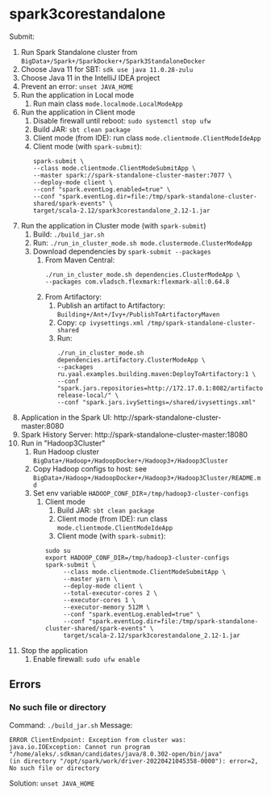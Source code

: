 # spark3corestandalone

Submit:

1. Run Spark Standalone cluster from `BigData+/Spark+/SparkDocker+/Spark3StandaloneDocker`
2. Choose Java 11 for SBT: `sdk use java 11.0.28-zulu`
3. Choose Java 11 in the IntelliJ IDEA project
4. Prevent an error: `unset JAVA_HOME`
5. Run the application in Local mode
    1. Run main class `mode.localmode.LocalModeApp`
6. Run the application in Client mode
    1. Disable firewall until reboot: `sudo systemctl stop ufw`
    2. Build JAR: `sbt clean package`
    3. Client mode (from IDE): run class `mode.clientmode.ClientModeIdeApp`
    4. Client mode (with `spark-submit`):
       ```shell
       spark-submit \
       --class mode.clientmode.ClientModeSubmitApp \
       --master spark://spark-standalone-cluster-master:7077 \
       --deploy-mode client \
       --conf "spark.eventLog.enabled=true" \
       --conf "spark.eventLog.dir=file:/tmp/spark-standalone-cluster-shared/spark-events" \
       target/scala-2.12/spark3corestandalone_2.12-1.jar
       ```
7. Run the application in Cluster mode (with `spark-submit`)
    1. Build: `./build_jar.sh`
    2. Run: `./run_in_cluster_mode.sh mode.clustermode.ClusterModeApp`
    3. Download dependencies by `spark-submit --packages`
        1. From Maven Central:
            ```shell
            ./run_in_cluster_mode.sh dependencies.ClusterModeApp \
            --packages com.vladsch.flexmark:flexmark-all:0.64.8
            ```
        2. From Artifactory:
            1. Publish an artifact to Artifactory: `Building+/Ant+/Ivy+/PublishToArtifactoryMaven`
            2. Copy: `cp ivysettings.xml /tmp/spark-standalone-cluster-shared`
            3. Run:
                 ```shell
                 ./run_in_cluster_mode.sh dependencies.artifactory.ClusterModeApp \
                 --packages ru.yaal.examples.building.maven:DeployToArtifactory:1 \
                 --conf "spark.jars.repositories=http://172.17.0.1:8082/artifactory/libs-release-local/" \
                 --conf "spark.jars.ivySettings=/shared/ivysettings.xml"
                 ```
8. Application in the Spark UI: http://spark-standalone-cluster-master:8080
9. Spark History Server: http://spark-standalone-cluster-master:18080
10. Run in "Hadoop3Cluster"
    1. Run Hadoop cluster `BigData+/Hadoop+/HadoopDocker+/Hadoop3+/Hadoop3Cluster`
    2. Copy Hadoop configs to host: see `BigData+/Hadoop+/HadoopDocker+/Hadoop3+/Hadoop3Cluster/README.md`
    3. Set env variable `HADOOP_CONF_DIR`=`/tmp/hadoop3-cluster-configs`
        1. Client mode
            1. Build JAR: `sbt clean package`
            2. Client mode (from IDE): run class `mode.clientmode.ClientModeIdeApp`
            3. Client mode (with `spark-submit`):
           ```shell
           sudo su
           export HADOOP_CONF_DIR=/tmp/hadoop3-cluster-configs
           spark-submit \
                --class mode.clientmode.ClientModeSubmitApp \
                --master yarn \
                --deploy-mode client \
                --total-executor-cores 2 \
                --executor-cores 1 \
                --executor-memory 512M \
                --conf "spark.eventLog.enabled=true" \
                --conf "spark.eventLog.dir=file:/tmp/spark-standalone-cluster-shared/spark-events" \
                target/scala-2.12/spark3corestandalone_2.12-1.jar
           ```
11. Stop the application
    1. Enable firewall: `sudo ufw enable`

## Errors
### No such file or directory
Command: `./build_jar.sh`
Message:
```shell
ERROR ClientEndpoint: Exception from cluster was: 
java.io.IOException: Cannot run program "/home/aleks/.sdkman/candidates/java/8.0.302-open/bin/java" 
(in directory "/opt/spark/work/driver-20220421045358-0000"): error=2, No such file or directory
```
Solution: `unset JAVA_HOME`
